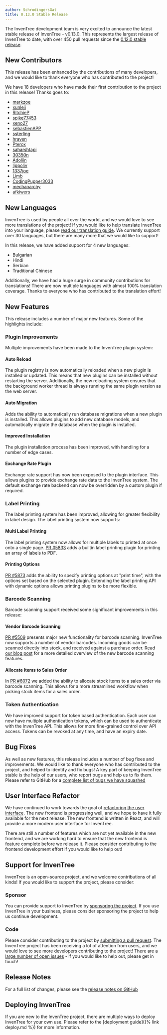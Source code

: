 ```yaml
---
author: SchrodingersGat
title: 0.13.0 Stable Release
---
```


The InvenTree development team is very excited to announce the latest stable release of InvenTree - v0.13.0. This represents the largest release of InvenTree to date, with over 450 pull requests since the [0.12.0 stable release](./2023-06-26-0.12.0.md).

## New Contributors

This release has been enhanced by the contributions of many developers, and we would like to thank everyone who has contributed to the project!

We have 18 developers who have made their first contribution to the project in this release! Thanks goes to:

- [markzoe](https://github.com/markxoe)
- [xunleii](https://github.com/xunleii)
- [RitchieP](https://github.com/RitchieP)
- [spike77453](https://github.com/spike77453)
- [xeno27](https://github.com/xeno27)
- [sebastienAPP](https://github.com/sebastienAPP)
- [ssterling](https://github.com/ssterling)
- [hraven](https://github.com/hvraven)
- [Pterox](https://github.com/Petrox)
- [saharshtapi](https://github.com/saharshtapi)
- [30350n](https://github.com/30350n)
- [Adoliin](https://github.com/Adoliin)
- [lippoliv](https://github.com/lippoliv)
- [1337joe](https://github.com/1337joe)
- [Limb](https://github.com/Limb)
- [CodingPupper3033](https://github.com/CodingPupper3033)
- [mechanarchy](https://github.com/mechanarchy)
- [afkiwers](https://github.com/afkiwers)

## New Languages

InvenTree is used by people all over the world, and we would love to see more translations of the project! If you would like to help translate InvenTree into your language, please [read our translation guide](https://inventree.org/contribute.html#translate). We currently support over 30 languages, but there are many more that we would like to support!

In this release, we have added support for 4 new languages:

- Bulgarian
- Hindi
- Serbian
- Traditional Chinese

Additionally, we have had a huge surge in community contributions for translations! There are now multiple languages with almost 100% translation coverage. Thanks to everyone who has contributed to the translation effort!

## New Features

This release includes a number of major new features. Some of the highlights include:

### Plugin Improvements

Multiple improvements have been made to the InvenTree plugin system:

#### Auto Reload

The plugin registry is now automatically reloaded when a new plugin is installed or updated. This means that new plugins can be installed without restarting the server. Additionally, the new reloading system ensures that the background worker thread is always running the same plugin version as the web server.

#### Auto Migration

Adds the ability to automatically run database migrations when a new plugin is installed. This allows plugins to add new database models, and automatically migrate the database when the plugin is installed.

#### Improved Installation

The plugin installation process has been improved, with handling for a number of edge cases.

#### Exchange Rate Plugin

Exchange rate support has now been exposed to the plugin interface. This allows plugins to provide exchange rate data to the InvenTree system. The default exchange rate backend can now be overridden by a custom plugin if required.

### Label Printing

The label printing system has been improved, allowing for greater flexibility in label design. The label printing system now supports:

#### Multi Label Printing

The label printing system now allows for multiple labels to printed at once onto a single page. [PR #5833](https://github.com/inventree/InvenTree/pull/5883) adds a builtin label printing plugin for printing an array of labels to PDF.

#### Printing Options

[PR #5873](https://github.com/inventree/InvenTree/pull/5837) adds the ability to specify printing options at "print time", with the options set based on the selected plugin. Extending the label printing API with dynamic options allows printing plugins to be more flexible.

### Barcode Scanning

Barcode scanning support received some significant improvements in this release:

#### Vendor Barcode Scanning

[PR #5509](https://github.com/inventree/InvenTree/pull/5509) presents major new functionality for barcode scanning. InvenTree now supports a number of vendor barcodes. Incoming goods can be scanned directly into stock, and received against a purchase order. Read [our blog post](./2023-10-29-barcodes.md) for a more detailed overview of the new barcode scanning features.

#### Allocate Items to Sales Order

In [PR #6072](https://github.com/inventree/InvenTree/pull/6072) we added the ability to allocate stock items to a sales order via barcode scanning. This allows for a more streamlined workflow when picking stock items for a sales order.

### Token Authentication

We have improved support for token based authentication. Each user can now have multiple authentication tokens, which can be used to authenticate with the InvenTree API. This allows for more fine-grained control over API access. Tokens can be revoked at any time, and have an expiry date.

## Bug Fixes

As well as new features, this release includes a number of bug fixes and improvements. We would like to thank everyone who has contributed to the project, and helped to identify and fix bugs! A key part of keeping InvenTree stable is the help of our users, who report bugs and help us to fix them. Please refer to GitHub for a [complete list of bugs we have squashed](https://github.com/inventree/InvenTree/pulls?q=is%3Apr+milestone%3A0.13.0+label%3Abug+)

## User Interface Refactor

We have continued to work towards the goal of [refactoring the user interface](./2023-08-28-react.md). The new frontend is progressing well, and we hope to have it fully available for the next release. The new frontend is written in React, and will provide a more modern user interface for InvenTree.

There are still a number of features which are not yet available in the new frontend, and we are working hard to ensure that the new frontend is feature complete before we release it. Please consider contributing to the frontend development effort if you would like to help out!

## Support for InvenTree

InvenTree is an open-source project, and we welcome contributions of all kinds! If you would like to support the project, please consider:

### Sponsor

You can provide support to InvenTree by [sponsoring the project](https://inventree.org/contribute.html#sponsor). If you use InvenTree in your business, please consider sponsoring the project to help us continue development.

### Code

Please consider contributing to the project by [submitting a pull request](https://inventree.org/contribute.html#code). The InvenTree project has been receiving a lot of attention from users, and we would love to see more developers contributing to the project! There are a [large number of open issues](https://github.com/inventree/InvenTree/issues) - if you would like to help out, please get in touch!


## Release Notes

For a full list of changes, please see the [release notes on GitHub](https://github.com/inventree/InvenTree/releases/tag/0.13.0)

## Deploying InvenTree

If you are new to the InvenTree project, there are multiple ways to deploy InvenTree for your own use. Please refer to the [deployment guide]({% link deploy.md %}) for more information.
